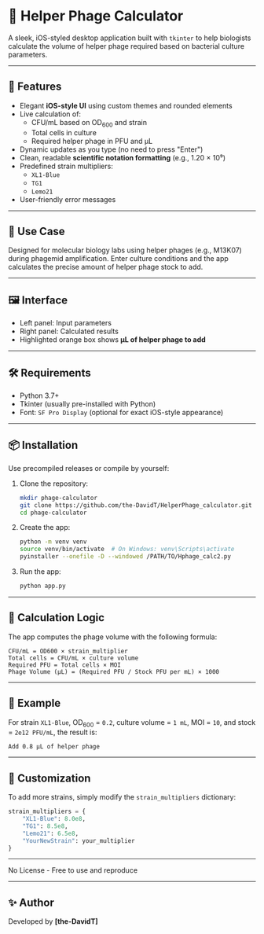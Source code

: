 # 📱 Helper Phage Calculator

A sleek, iOS-styled desktop application built with `tkinter` to help biologists calculate the volume of helper phage required based on bacterial culture parameters.

---

## 🚀 Features

- Elegant **iOS-style UI** using custom themes and rounded elements
- Live calculation of:
  - CFU/mL based on OD<sub>600</sub> and strain
  - Total cells in culture
  - Required helper phage in PFU and µL
- Dynamic updates as you type (no need to press "Enter")
- Clean, readable **scientific notation formatting** (e.g., 1.20 × 10⁹)
- Predefined strain multipliers:
  - `XL1-Blue`
  - `TG1`
  - `Lemo21`
- User-friendly error messages

---

## 🧪 Use Case

Designed for molecular biology labs using helper phages (e.g., M13K07) during phagemid amplification. Enter culture conditions and the app calculates the precise amount of helper phage stock to add.

---

## 🖼️ Interface

- Left panel: Input parameters
- Right panel: Calculated results
- Highlighted orange box shows **µL of helper phage to add**

---

## 🛠️ Requirements

- Python 3.7+
- Tkinter (usually pre-installed with Python)
- Font: `SF Pro Display` (optional for exact iOS-style appearance)

---

## 📦 Installation

Use precompiled releases or compile by yourself:

1. Clone the repository:

   ```bash
   mkdir phage-calculator
   git clone https://github.com/the-DavidT/HelperPhage_calculator.git
   cd phage-calculator
   ```

2. Create the app:

   ```bash
   python -m venv venv
   source venv/bin/activate  # On Windows: venv\Scripts\activate
   pyinstaller --onefile -D --windowed /PATH/TO/Hphage_calc2.py
   ```

3. Run the app:

   ```bash
   python app.py
   ```

---

## 🧮 Calculation Logic

The app computes the phage volume with the following formula:

```
CFU/mL = OD600 × strain_multiplier
Total cells = CFU/mL × culture volume
Required PFU = Total cells × MOI
Phage Volume (µL) = (Required PFU / Stock PFU per mL) × 1000
```

---

## 🧬 Example

For strain `XL1-Blue`, OD<sub>600</sub> = `0.2`, culture volume = `1 mL`, MOI = `10`, and stock = `2e12 PFU/mL`, the result is:

```
Add 0.8 µL of helper phage
```

---

## 🧠 Customization

To add more strains, simply modify the `strain_multipliers` dictionary:

```python
strain_multipliers = {
    "XL1-Blue": 8.0e8,
    "TG1": 8.5e8,
    "Lemo21": 6.5e8,
    "YourNewStrain": your_multiplier
}
```


---

No License - Free to use and reproduce

---

## ✨ Author

Developed by **[the-DavidT]**  
